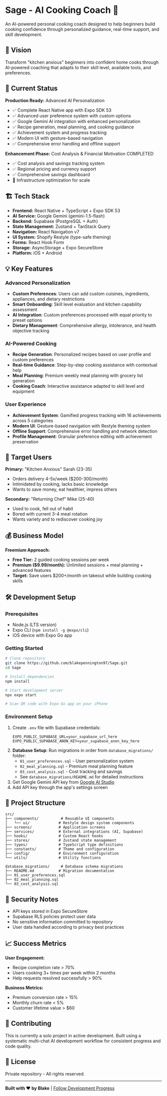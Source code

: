 # Sage - AI Cooking Coach 🍳

An AI-powered personal cooking coach designed to help beginners build cooking confidence through personalized guidance, real-time support, and skill development.

## 🎯 Vision

Transform "kitchen anxious" beginners into confident home cooks through AI-powered coaching that adapts to their skill level, available tools, and preferences.

## 🚀 Current Status

**Production Ready:** Advanced AI Personalization

- ✅ Complete React Native app with Expo SDK 53
- ✅ Advanced user preference system with custom options
- ✅ Google Gemini AI integration with enhanced personalization
- ✅ Recipe generation, meal planning, and cooking guidance
- ✅ Achievement system and progress tracking
- ✅ Modern UI with gesture-based navigation
- ✅ Comprehensive error handling and offline support

**Enhancement Phase:** Cost Analysis & Financial Motivation COMPLETED

- ✅ Cost analysis and savings tracking system
- ✅ Regional pricing and currency support
- ✅ Comprehensive savings dashboard
- 🔄 Infrastructure optimization for scale

## 🏗 Tech Stack

- **Frontend:** React Native + TypeScript + Expo SDK 53
- **AI Service:** Google Gemini (gemini-1.5-flash)
- **Backend:** Supabase (PostgreSQL + Auth)
- **State Management:** Zustand + TanStack Query
- **Navigation:** React Navigation v7
- **UI System:** Shopify Restyle (type-safe theming)
- **Forms:** React Hook Form
- **Storage:** AsyncStorage + Expo SecureStore
- **Platform:** iOS + Android

## 💡 Key Features

### Advanced Personalization

- **Custom Preferences**: Users can add custom cuisines, ingredients, appliances, and dietary restrictions
- **Smart Onboarding**: Skill level evaluation and kitchen capability assessment
- **AI Integration**: Custom preferences processed with equal priority to preset options
- **Dietary Management**: Comprehensive allergy, intolerance, and health objective tracking

### AI-Powered Cooking

- **Recipe Generation**: Personalized recipes based on user profile and custom preferences
- **Real-time Guidance**: Step-by-step cooking assistance with contextual help
- **Meal Planning**: Premium weekly meal planning with grocery list generation
- **Cooking Coach**: Interactive assistance adapted to skill level and equipment

### User Experience

- **Achievement System**: Gamified progress tracking with 16 achievements across 5 categories
- **Modern UI**: Gesture-based navigation with Restyle theming system
- **Offline Support**: Comprehensive error handling and network detection
- **Profile Management**: Granular preference editing with achievement preservation

## 🎪 Target Users

**Primary:** "Kitchen Anxious" Sarah (23-35)

- Orders delivery 4-5x/week ($200-300/month)
- Intimidated by cooking, lacks basic knowledge
- Wants to save money, eat healthier, impress others

**Secondary:** "Returning Chef" Mike (25-40)

- Used to cook, fell out of habit
- Bored with current 3-4 meal rotation
- Wants variety and to rediscover cooking joy

## 💰 Business Model

**Freemium Approach:**

- **Free Tier:** 2 guided cooking sessions per week
- **Premium ($9.99/month):** Unlimited sessions + meal planning + advanced features
- **Target:** Save users $200+/month on takeout while building cooking skills

## 🛠 Development Setup

### Prerequisites

- Node.js (LTS version)
- Expo CLI (`npm install -g @expo/cli`)
- iOS device with Expo Go app

### Getting Started

```bash
# Clone repository
git clone https://github.com/blakepennington97/Sage.git
cd Sage

# Install dependencies
npm install

# Start development server
npx expo start

# Scan QR code with Expo Go app on your iPhone
```

### Environment Setup

1. Create `.env` file with Supabase credentials:
   ```
   EXPO_PUBLIC_SUPABASE_URL=your_supabase_url_here
   EXPO_PUBLIC_SUPABASE_ANON_KEY=your_supabase_anon_key_here
   ```
2. **Database Setup**: Run migrations in order from `database_migrations/` folder:
   - `01_user_preferences.sql` - User personalization system
   - `02_meal_planning.sql` - Premium meal planning feature  
   - `03_cost_analysis.sql` - Cost tracking and savings
   - See `database_migrations/README.md` for detailed instructions
3. Get Google Gemini API key from [Google AI Studio](https://aistudio.google.com/)
4. Add API key through the app's settings screen

## 📁 Project Structure

```
src/
├── components/          # Reusable UI components
│   └── ui/             # Restyle design system components  
├── screens/            # Application screens
├── services/           # External integrations (AI, Supabase)
├── hooks/              # Custom React hooks  
├── stores/             # Zustand state management
├── types/              # TypeScript type definitions
├── constants/          # Theme and configuration
├── config/             # Environment configuration
└── utils/              # Utility functions

database_migrations/     # Database schema migrations
├── README.md           # Migration documentation
├── 01_user_preferences.sql
├── 02_meal_planning.sql
└── 03_cost_analysis.sql
```

## 🔐 Security Notes

- API keys stored in Expo SecureStore
- Supabase RLS policies protect user data
- No sensitive information committed to repository
- User data handled according to privacy best practices

## 📈 Success Metrics

**User Engagement:**

- Recipe completion rate > 70%
- Users cooking 3+ times per week within 2 months
- Help requests resolved successfully > 90%

**Business Metrics:**

- Premium conversion rate > 15%
- Monthly churn rate < 5%
- Customer lifetime value > $60

## 🤝 Contributing

This is currently a solo project in active development. Built using a systematic multi-chat AI development workflow for consistent progress and code quality.

## 📄 License

Private repository - All rights reserved.

---

**Built with ❤️ by Blake** | [Follow Development Progress](./PROGRESS_LOG.md)
